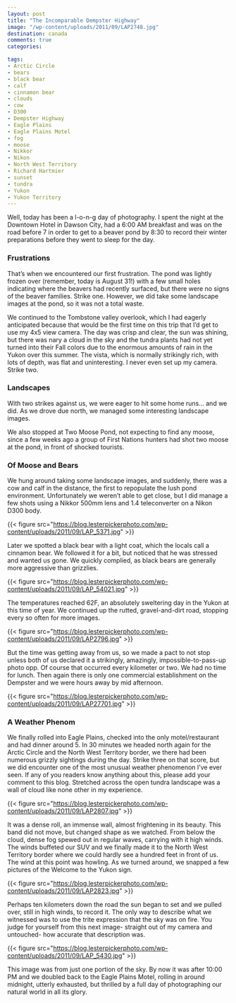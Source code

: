 ```yaml
---
layout: post
title: "The Incomparable Dempster Highway"
image: "/wp-content/uploads/2011/09/LAP2748.jpg"
destination: canada
comments: true
categories:

tags:
- Arctic Circle
- bears
- black bear
- calf
- cinnamon bear
- clouds
- cow
- D300
- Dempster Highway
- Eagle Plains
- Eagle Plains Motel
- fog
- moose
- Nikkor
- Nikon
- North West Territory
- Richard Hartmier
- sunset
- tundra
- Yukon
- Yukon Territory
---
```

Well, today has been a l-o-n-g day of photography. I spent the night at the Downtown Hotel in Dawson City, had a 6:00 AM breakfast and was on the road before 7 in order to get to a beaver pond by 8:30 to record their winter preparations before they went to sleep for the day.

<h3>Frustrations</h3>
That’s when we encountered our first frustration. The pond was lightly frozen over (remember, today is August 31!) with a few small holes indicating where the beavers had recently surfaced, but there were no signs of the beaver families. Strike one. However, we did take some landscape images at the pond, so it was not a total waste.  

We continued to the Tombstone valley overlook, which I had eagerly anticipated because that would be the first time on this trip that I’d get to use my 4x5 view camera. The day was crisp and clear, the sun was shining, but there was nary a cloud in the sky and the tundra plants had not yet turned into their Fall colors due to the enormous amounts of rain in the Yukon over this summer. The vista, which is normally strikingly rich, with lots of depth, was flat and uninteresting. I never even set up my camera. Strike two.

<h3>Landscapes</h3>
With two strikes against us, we were eager to hit some home runs… and we did. As we drove due north, we managed some interesting landscape images.

We also stopped at Two Moose Pond, not expecting to find any moose, since a few weeks ago a group of First Nations hunters had shot two moose at the pond, in front of shocked tourists.

<h3>Of Moose and Bears</h3>
We hung around taking some landscape images, and suddenly, there was a cow and calf in the distance, the first to repopulate the lush pond environment. Unfortunately we weren’t able to get close, but I did manage a few shots using a Nikkor 500mm lens and 1.4 teleconverter on a Nikon D300 body.

{{< figure src="https://blog.lesterpickerphoto.com/wp-content/uploads/2011/09/LAP_5371.jpg" >}}

Later we spotted a black bear with a light coat, which the locals call a cinnamon bear. We followed it for a bit, but noticed that he was stressed and wanted us gone. We quickly complied, as black bears are generally more aggressive than grizzlies.

{{< figure src="https://blog.lesterpickerphoto.com/wp-content/uploads/2011/09/LAP_54021.jpg" >}}

The temperatures reached 62F, an absolutely sweltering day in the Yukon at this time of year. We continued up the rutted, gravel-and-dirt road, stopping every so often for more images.

{{< figure src="https://blog.lesterpickerphoto.com/wp-content/uploads/2011/09/LAP2796.jpg" >}}

But the time was getting away from us, so we made a pact to not stop unless both of us declared it a strikingly, amazingly, impossible-to-pass-up photo opp. Of course that occurred every kilometer or two. We had no time for lunch. Then again there is only one commercial establishment on the Dempster and we were hours away by mid afternoon.

{{< figure src="https://blog.lesterpickerphoto.com/wp-content/uploads/2011/09/LAP27701.jpg" >}}

<h3>A Weather Phenom</h3>
We finally rolled into Eagle Plains, checked into the only motel/restaurant and had dinner around 5. In 30 minutes we headed north again for the Arctic Circle and the North West Territory border, we there had been numerous grizzly sightings during the day. Strike three on that score, but we did encounter one of the most unusual weather phenomenon I’ve ever seen. If any of you readers know anything about this, please add your comment to this blog. Stretched across the open tundra landscape was a wall of cloud like none other in my experience.

{{< figure src="https://blog.lesterpickerphoto.com/wp-content/uploads/2011/09/LAP2807.jpg" >}}

It was a dense roll, an immense wall, almost frightening in its beauty. This band did not move, but changed shape as we watched. From below the cloud, dense fog spewed out in regular waves, carrying with it high winds. The winds buffeted our SUV and we finally made it to the North West Territory border where we could hardly see a hundred feet in front of us. The wind at this point was howling. As we turned around, we snapped a few pictures of the Welcome to the Yukon sign.

{{< figure src="https://blog.lesterpickerphoto.com/wp-content/uploads/2011/09/LAP2823.jpg" >}}

Perhaps ten kilometers down the road the sun began to set and we pulled over, still in high winds, to record it. The only way to describe what we witnessed was to use the trite expression that the sky was on fire. You judge for yourself from this next image- straight out of my camera and untouched- how accurate that description was.

{{< figure src="https://blog.lesterpickerphoto.com/wp-content/uploads/2011/09/LAP_5430.jpg" >}}

This image was from just one portion of the sky. By now it was after 10:00 PM and we doubled back to the Eagle Plains Motel, rolling in around midnight, utterly exhausted, but thrilled by a full day of photographing our natural world in all its glory.